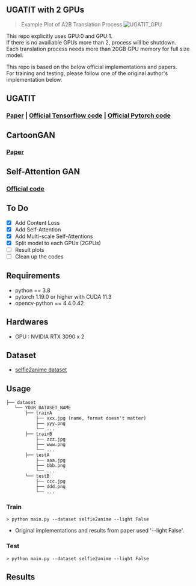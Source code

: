 ## UGATIT with 2 GPUs

> Example Plot of A2B Translation Process
![UGATIT_GPU](https://user-images.githubusercontent.com/63994269/130188522-ea77b1e8-5fdf-49f1-bdc6-37912403aff1.png)

This repo explicitly uses GPU:0 and GPU:1.  
If there is no availiable GPUs more than 2, process will be shutdown.  
Each translation process needs more than 20GB GPU memory for full size model.

This repo is based on the below official implementations and papers.    
For training and testing, please follow one of the original author's implementation below.   

## UGATIT
### [Paper](https://arxiv.org/abs/1907.10830) | [Official Tensorflow code](https://github.com/taki0112/UGATIT) | [Official Pytorch code](https://github.com/znxlwm/UGATIT-pytorch) 

## CartoonGAN
### [Paper](https://ieeexplore.ieee.org/document/8579084)    

## Self-Attention GAN
### [Official code](https://github.com/heykeetae/Self-Attention-GAN)    

## To Do
- [x] Add Content Loss
- [x] Add Self-Attention
- [x] Add Multi-scale Self-Attentions
- [x] Split model to each GPUs (2GPUs)
- [ ] Result plots
- [ ] Clean up the codes

## Requirements
* python == 3.8
* pytorch 1.19.0 or higher with CUDA 11.3
* opencv-python == 4.4.0.42

## Hardwares
* GPU : NVIDIA RTX 3090 x 2

## Dataset
* [selfie2anime dataset](https://drive.google.com/file/d/1xOWj1UVgp6NKMT3HbPhBbtq2A4EDkghF/view?usp=sharing)

## Usage
```
├── dataset
   └── YOUR_DATASET_NAME
       ├── trainA
           ├── xxx.jpg (name, format doesn't matter)
           ├── yyy.png
           └── ...
       ├── trainB
           ├── zzz.jpg
           ├── www.png
           └── ...
       ├── testA
           ├── aaa.jpg 
           ├── bbb.png
           └── ...
       └── testB
           ├── ccc.jpg 
           ├── ddd.png
           └── ...
```

### Train
```
> python main.py --dataset selfie2anime --light False
```
  * Original implementations and results from paper used '--light False'.

### Test
```
> python main.py --dataset selfie2anime --light False
```

## Results

